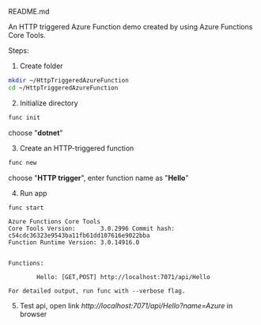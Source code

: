 README.md

An HTTP triggered Azure Function demo created by using Azure Functions Core Tools.

Steps:
1. Create folder

```bash
mkdir ~/HttpTriggeredAzureFunction
cd ~/HttpTriggeredAzureFunction
```

2. Initialize directory

```bash
func init
```

choose "**dotnet**"

3. Create an HTTP-triggered function

```bash
func new
```

choose "**HTTP trigger**", enter function name as "**Hello**"

4. Run app

```bash
func start
```

```
Azure Functions Core Tools
Core Tools Version:       3.0.2996 Commit hash: c54cdc36323e9543ba11fb61dd107616e9022bba
Function Runtime Version: 3.0.14916.0


Functions:

        Hello: [GET,POST] http://localhost:7071/api/Hello

For detailed output, run func with --verbose flag.
```

5. Test api, open link _http://localhost:7071/api/Hello?name=Azure_ in browser

